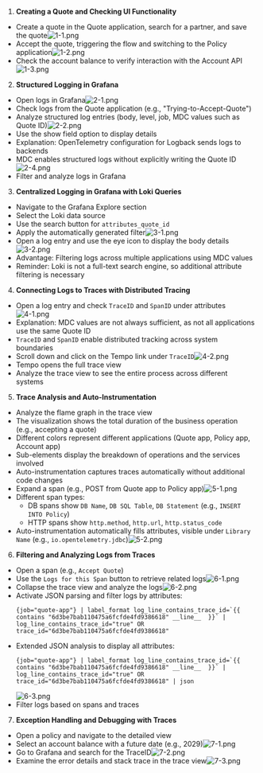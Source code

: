 1. **Creating a Quote and Checking UI Functionality**
  - Create a quote in the Quote application, search for a partner, and save the quote![1-1.png](img/demo/1-1.png)
  - Accept the quote, triggering the flow and switching to the Policy application![1-2.png](img/demo/1-2.png)
  - Check the account balance to verify interaction with the Account API![1-3.png](img/demo/1-3.png)

2. **Structured Logging in Grafana**
  - Open logs in Grafana![2-1.png](img/demo/2-1.png)
  - Check logs from the Quote application (e.g., "Trying-to-Accept-Quote")
  - Analyze structured log entries (body, level, job, MDC values such as Quote ID)![2-2.png](img/demo/2-2.png)
  - Use the show field option to display details
  - Explanation: OpenTelemetry configuration for Logback sends logs to backends
  - MDC enables structured logs without explicitly writing the Quote ID![2-4.png](img/demo/2-4.png)
  - Filter and analyze logs in Grafana

3. **Centralized Logging in Grafana with Loki Queries**
  - Navigate to the Grafana Explore section
  - Select the Loki data source
  - Use the search button for `attributes_quote_id`
  - Apply the automatically generated filter![3-1.png](img/demo/3-1.png)
  - Open a log entry and use the eye icon to display the body details![3-2.png](img/demo/3-2.png)
  - Advantage: Filtering logs across multiple applications using MDC values
  - Reminder: Loki is not a full-text search engine, so additional attribute filtering is necessary

4. **Connecting Logs to Traces with Distributed Tracing**
  - Open a log entry and check `TraceID` and `SpanID` under attributes![4-1.png](img/demo/4-1.png)
  - Explanation: MDC values are not always sufficient, as not all applications use the same Quote ID
  - `TraceID` and `SpanID` enable distributed tracking across system boundaries
  - Scroll down and click on the Tempo link under `TraceID`![4-2.png](img/demo/4-2.png)
  - Tempo opens the full trace view
  - Analyze the trace view to see the entire process across different systems

5. **Trace Analysis and Auto-Instrumentation**
  - Analyze the flame graph in the trace view
  - The visualization shows the total duration of the business operation (e.g., accepting a quote)
  - Different colors represent different applications (Quote app, Policy app, Account app)
  - Sub-elements display the breakdown of operations and the services involved
  - Auto-instrumentation captures traces automatically without additional code changes
  - Expand a span (e.g., POST from Quote app to Policy app)![5-1.png](img/demo/5-1.png)
  - Different span types:
    - DB spans show `DB Name`, `DB SQL Table`, `DB Statement` (e.g., `INSERT INTO Policy`)
    - HTTP spans show `http.method`, `http.url`, `http.status_code`
  - Auto-instrumentation automatically fills attributes, visible under `Library Name` (e.g., `io.opentelemetry.jdbc`)![5-2.png](img/demo/5-2.png)

6. **Filtering and Analyzing Logs from Traces**
  - Open a span (e.g., `Accept Quote`)
  - Use the `Logs for this Span` button to retrieve related logs![6-1.png](img/demo/6-1.png)
  - Collapse the trace view and analyze the logs![6-2.png](img/demo/6-2.png)
  - Activate JSON parsing and filter logs by attributes:
    ```loki
    {job="quote-app"} | label_format log_line_contains_trace_id=`{{ contains "6d3be7bab110475a6fcfde4fd9386618" __line__  }}` | log_line_contains_trace_id="true" OR trace_id="6d3be7bab110475a6fcfde4fd9386618"
    ```
  - Extended JSON analysis to display all attributes:
    ```loki
    {job="quote-app"} | label_format log_line_contains_trace_id=`{{ contains "6d3be7bab110475a6fcfde4fd9386618" __line__  }}` | log_line_contains_trace_id="true" OR trace_id="6d3be7bab110475a6fcfde4fd9386618" | json
    ```
    ![6-3.png](img/demo/6-3.png)
  - Filter logs based on spans and traces

7. **Exception Handling and Debugging with Traces**
  - Open a policy and navigate to the detailed view 
  - Select an account balance with a future date (e.g., 2029)![7-1.png](img/demo/7-1.png)
  - Go to Grafana and search for the TraceID![7-2.png](img/demo/7-2.png)
  - Examine the error details and stack trace in the trace view![7-3.png](img/demo/7-3.png)
